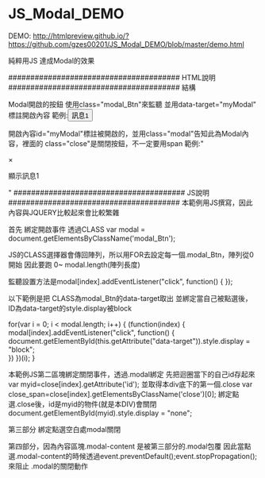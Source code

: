 # JS_Modal_DEMO

DEMO:
http://htmlpreview.github.io/?https://github.com/gzes00201/JS_Modal_DEMO/blob/master/demo.html

純粹用JS 達成Modal的效果

####################################### HTML說明 #######################################
結構

Modal開啟的按鈕 使用class="modal_Btn"來監聽 並用data-target="myModal" 標註開啟內容
範例:<button class="modal_Btn" data-target="myModal">訊息1</button>



開啟內容id="myModal"標註被開啟的，並用class="modal"告知此為Modal內容，裡面的 class="close"是關閉按鈕，不一定要用span
範例:"
<div id="myModal" class="modal">
  <div class="modal-content">
    <span class="close">&times;</span>
    <p>顯示訊息1</p>
  </div>
</div>
"
####################################### JS說明 #######################################
本範例用JS撰寫，因此內容與JQUERY比較起來會比較繁雜

首先
綁定開啟事件 透過CLASS
var modal = document.getElementsByClassName('modal_Btn');

JS的CLASS選擇器會傳回陣列，所以用FOR去設定每一個.modal_Btn，陣列從0開始
因此要跑 0~ modal.length(陣列長度)

監聽設置方法是modal[index].addEventListener("click", function() { });

以下範例是把
CLASS為modal_Btn的data-target取出
並綁定當自己被點選後，ID為data-target的style.display被block

for(var i = 0; i < modal.length; i++) {
  (function(index) {
    modal[index].addEventListener("click", function() { 
       document.getElementById(this.getAttribute("data-target")).style.display = "block";       
     })
  })(i);
}

本範例JS第二區塊綁定關閉事件，透過.modal綁定
先把迴圈當下的自己id存起來
var myid=close[index].getAttribute('id');
並取得本div底下的第一個.close
var close_span=close[index].getElementsByClassName('close')[0];
綁定點選.close後，id是myid的物件(就是本DIV)會關閉
document.getElementById(myid).style.display = "none";

第三部分 綁定點選空白處modal關閉

第四部分，因為內容區塊.modal-content 是被第三部分的.modal包覆
因此當點選.modal-content的時候透過event.preventDefault();event.stopPropagation();來阻止
.modal的關閉動作
